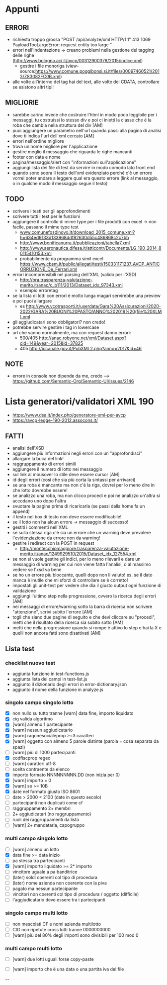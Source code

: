 # Appunti
## ERRORI
- richiesta troppo grossa
"POST /api/analyze/xml HTTP/1.1" 413 1069
PayloadTooLargeError: request entity too large
"
- errori nell'indentazione -> creano problemi nella gestione del tagging delle righe
(http://www.bologna.aci.it/avcp/00312900376/2015/indice.xml)
    - gestire i file monoriga (view-source:https://www.comune.poggibonsi.si.it/files/00097460521/2013/Z83082FC0B.xml)
- alle volte all'interno del tag hai del text, alle volte del CDATA, controllare se esistono altri tipi!


## MIGLIORIE
- sarebbe carino invece che costruire l'html in modo poco leggibile per i messaggi, tu costruissi lo stesso div e poi ci inietti
la classe che è la roba che cambia nella struttura del div [AM]
- puoi aggiungere un parametro nell'url quando passi alla pagina di analisi dove ti indica l'url dell'xml cercato [AM]
- errori nell'ordine migliore
- trova un nome migliore per l'applicazione
- gestire meglio il messaggio che riguarda le righe mancanti
- footer con data e nome
- pagina/messaggio/alert con "informazioni sull'applicazione"
- aggiungi lista dei file di test da servire in modo comodo lato front end
- quando sono sopra il testo dell'xml evidenziato perché c'è un errore vorrei poter andare a leggere qual era questo errore (link al messaggio, o in qualche modo il messaggio segue il testo)


## TODO
- scrivere i testi per gli approfondimenti
- scrivere tutti i test per le funzioni
- aggiungere il controllo di mime type per i file prodotti con excel -> non facile, passano il mime type test
    - www.comunefosdinovo.it/download_2015_comune.xml?h=634ed9133d133968ddf82630d55c486868c2c7bb
    - http://www.bonificanurra.it/pubblicazioni/tabella7.xml
    - http://www.aeronautica.difesa.it/atticontr/Documents/LG_190_2014_80115410153.xml
    - probabilmente da programma simil excel https://www.cbsm.it/public/allegati/testi/150331171237_AVCP_ANTICORRUZIONE_De_Ferrari.xml
- errori incomprensibili nel parsing dell'XML (valido per l'XSD)
    - http://bra.trasparenza-valutazione-merito.it/anac/c_b111/2013/Dataset_idx_97343.xml
    - esempio erroretag
- se la lista di lotti con errori è molto lunga magari servirebbe una preview e poi puoi allargare
    - es http://www.vcotrasporti.it/userdata/Gara%20Assicurazioni/2020-2022/GARA%20BUONI%20PASTO/ANNO%202019%20(file%20XLM).xml
- gli aggiudicatari sono obbligatori? non credo!
- potrebbe servire gestire i tag in lowercase
- url che vanno normalmente, ma con request danno errori:
    - 500/405 http://anac.robyone.net/xml/Dataset.aspx?cid=149&year=2015&id=37825
    - 405 http://iccanale.gov.it/PubXML2.php?anno=2017&id=46


## NOTE
- errore in console non dipende da me, credo --> https://github.com/Semantic-Org/Semantic-UI/issues/2146

# Lista generatori/validatori XML 190
- https://www.dsa.it/index.php/generatore-xml-per-avcp
- https://avcp-legge-190-2012.assocons.it/

## FATTI
- analisi dell'XSD
- aggiungere più informazioni negli errori con un "approfondisci"
- allargare la buca del link!
- raggruppamento di errori simili
- aggiungere il numero di lotto nei messaggio
- sul link al mousover lo stile deve essere cursor [AM]
- id degli errori (così che sia più corta la sintassi per arrivarci)
- se una roba è mancante ma non c'è la riga, dovrei per lo meno dire in che lotto dovrebbe essere!
- se analizzo una roba, ma non clicco procedi e poi ne analizzo un'altra si accodano uno dopo l'altra
- svuotare la pagina prima di ricaricarla (se passi dalla home fa un append)
- il testo nel box di testo non deve essere modificabile!
- se il lotto non ha alcun errore -> messaggio di successo!
- gestiti i commenti nell'XML
- se sulla stessa riga c'è sia un errore che un warning deve prevalere l'evidenziazione da errore non da warning!
- gestire i redirect con la POST in request
    - http://montecchiomaggiore.trasparenza-valutazione-merito.it/anac/1249929510/2015/Dataset_idx_127554.xml
- se non si vuole gestire gli indici, per lo meno rilevarli e dare un messaggio di warning per cui non viene fatta l'analisi, o al massimo vedere se l'xsd va bene
- se ho un errore più bloccante, quelli dopo non li valuto! es. se il dato manca è inutile che mi sforzi di controllare se è corretto!
- impostati gli unit-test per vedere che dia il giusto output ogni funzione di validazione
- aggiungi l'ultimo step nella progressione, ovvero la ricerca degli errori [AM]
- nei messaggi di errore/warning sotto la barra di ricerca non scrivere "attenzione", scrivi subito l'errore [AM]
- togli che siano due pagine di seguito e che devi cliccare su "procedi", metti che il risultato della ricerca sia subito sotto [AM]
- metti che nella progressione quando si rompe è attivo lo step e hai la X e quelli non ancora fatti sono disattivati [AM]


## Lista test

### checklist nuovo test
- aggiunta funzione in test-functions.js
- aggiunta lista dei campi in test-list.js
- aggiunto il dizionario degli errori in error-dictionary.json
- aggiunto il nome della funzione in analyze.js

### singolo campo singolo lotto
- [X] non nullo su tutto tranne [warn] data fine, importo liquidato
- [X] cig valida algoritmo
- [X] [warn] almeno 1 partecipante
- [X] [warn] nessun aggiudicatario
- [X] [warn] ragonesocialeprop >=3 caratteri
- [X] [warn] oggetto con almeno 5 parole distinte (parola = cosa separata da spazi)
- [ ] [warn] più di 1000 partecipanti
- [X] codfiscprop regex
- [ ] [warn] caratteri utf-8
- [ ] scelta contraente da elenco
- [X] importo formato NNNNNNNNN.DD (non inizia per 0)
- [X] [warn] importo = 0
- [X] [warn] se >= 10B
- [X] date nel formato giusto ISO 8601
- [ ] date > 2000 < 2100 (date in questo secolo)
- [ ] partecipanti non duplicati come cf
- [ ] raggruppamento 2+ membri
- [ ] 2+ aggiudicatari (no raggruppamento)
- [ ] ruoli dei raggruppamenti da lista
- [ ] [warn] 2+ mandataria, capogruppo

### multi campo singolo lotto
- [ ] [warn] almeno un lotto
- [X] data fine >= data inizio
- [ ] pa stessa tra partecipanti
- [X] [warn] importo liquidato >= 2* importo
- [ ] vincitore uguale a pa banditrice
- [ ] (later) soldi coerenti col tipo di procedura
- [ ] (later) nome azienda non coerente con la piva
- [ ] pagato ma nessun partecipante
- [ ] vincitori non coerenti col tipo di procedura / oggetto (difficile)
- [ ] l'aggiudicatario deve essere tra i partecipanti

### singolo campo multi lotto
- [ ] non mescolati CF e nomi azienda multilotto
- [ ] CIG non ripetute cross lotti tranne 0000000000
- [ ] [warn] più del 80% degli importi sono divisibili per 100 mod 0

### multi campo multi lotto
- [ ] [warn] due lotti uguali forse copy-paste
- [ ] [warn] importo che è una data o una partita iva del file










--
